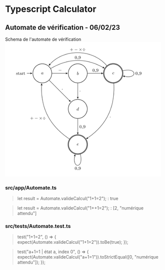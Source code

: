 # **Typescript Calculator**

## Automate de vérification - 06/02/23

Schema de l'automate de vérification
![Schema de l'Automate](./img/automate.png)

### src/app/Automate.ts

> let result = Automate.valideCalcul("1+1=2"); : true

> let result = Automate.valideCalcul("1++1=2"); : [2, "numérique attendu"]

### src/tests/Automate.test.ts

> test("1+1=2", () => { expect(Automate.valideCalcul("1+1=2")).toBe(true); });

> test("a+1=1 | état a, index 0", () => { expect(Automate.valideCalcul("a+1=1")).toStrictEqual([0, "numérique attendu"]); });
